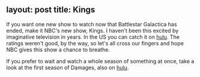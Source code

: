 layout: post
title: Kings
---

If you want one new show to watch now that Battlestar Galactica has ended, make it NBC's new show, Kings. I haven't been this excited by imaginative television in years. In the US you can catch it on [hulu](http://www.hulu.com/kings). The ratings weren't good, by the way, so let's all cross our fingers and hope NBC gives this show a chance to breathe. 

If you prefer to wait and watch a whole season of something at once, take a look at the first season of Damages, also on [hulu](http://www.hulu.com/damages).
